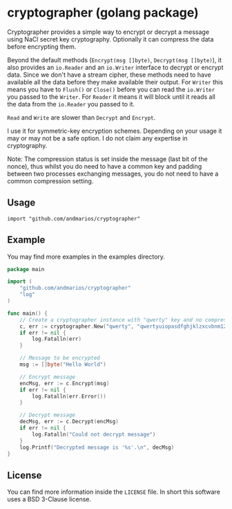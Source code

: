# cryptographer (golang package)

Cryptographer provides a simple way to encrypt or decrypt a message using NaCl secret key cryptography.
Optionally it can compress the data before encrypting them.

Beyond the default methods (`Encrypt(msg []byte)`, `Decrypt(msg []byte)`), it also provides an `io.Reader` and an
`io.Writer` interface to decrypt or encrypt data. Since we don't have a stream cipher, these methods need to have available
all the data before they make available their output. For `Writer` this means you have to `Flush()` or `Close()` before
you can read the `io.Writer` you passed to the `Writer`. For `Reader` it means it will block until it reads all the data from
the `io.Reader` you passed to it.

`Read` and `Write` are slower than `Decrypt` and `Encrypt`.

I use it for symmetric-key encryption schemes. Depending on your usage it may or may not be a safe option.
I do not claim any expertise in cryptography.

Note: The compression status is set inside the message (last bit of the nonce), thus whilst you do need to have a common key and padding between two processes exchanging messages, you do not need to have a common compression setting.

## Usage

    import "github.com/andmarios/cryptographer"

## Example

You may find more examples in the examples directory.

```go
package main

import (
	"github.com/andmarios/cryptographer"
	"log"
)

func main() {
	// Create a cryptographer instance with "qwerty" key and no compression.
	c, err := cryptographer.New("qwerty", "qwertyuiopasdfghjklzxcvbnm123456", false)
	if err != nil {
		log.Fatalln(err)
	}

	// Message to be encrypted
	msg := []byte("Hello World")

	// Encrypt message
	encMsg, err := c.Encrypt(msg)
	if err != nil {
		log.Fatalln(err.Error())
	}

	// Decrypt message
	decMsg, err := c.Decrypt(encMsg)
	if err != nil {
		log.Fatalln("Could not decrypt message")
	}
	log.Printf("Decrypted message is '%s'.\n", decMsg)
}
```

## License

You can find more information inside the `LICENSE` file. In short this software uses
a BSD 3-Clause license.
